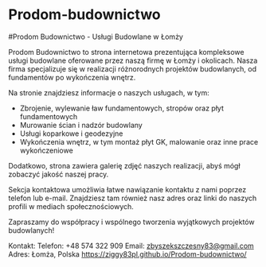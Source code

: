 # Prodom-budownictwo
#Prodom Budownictwo - Usługi Budowlane w Łomży

Prodom Budownictwo to strona internetowa prezentująca kompleksowe usługi budowlane oferowane przez naszą firmę w Łomży i okolicach. Nasza firma specjalizuje się w realizacji różnorodnych projektów budowlanych, od fundamentów po wykończenia wnętrz. 

Na stronie znajdziesz informacje o naszych usługach, w tym:
- Zbrojenie, wylewanie ław fundamentowych, stropów oraz płyt fundamentowych
- Murowanie ścian i nadzór budowlany
- Usługi koparkowe i geodezyjne
- Wykończenia wnętrz, w tym montaż płyt GK, malowanie oraz inne prace wykończeniowe

Dodatkowo, strona zawiera galerię zdjęć naszych realizacji, abyś mógł zobaczyć jakość naszej pracy. 

Sekcja kontaktowa umożliwia łatwe nawiązanie kontaktu z nami poprzez telefon lub e-mail. Znajdziesz tam również nasz adres oraz linki do naszych profili w mediach społecznościowych.

Zapraszamy do współpracy i wspólnego tworzenia wyjątkowych projektów budowlanych!

Kontakt:
Telefon: +48 574 322 909
Email: zbyszekszczesny83@gmail.com
Adres: Łomża, Polska
https://ziggy83pl.github.io/Prodom-budownictwo/
